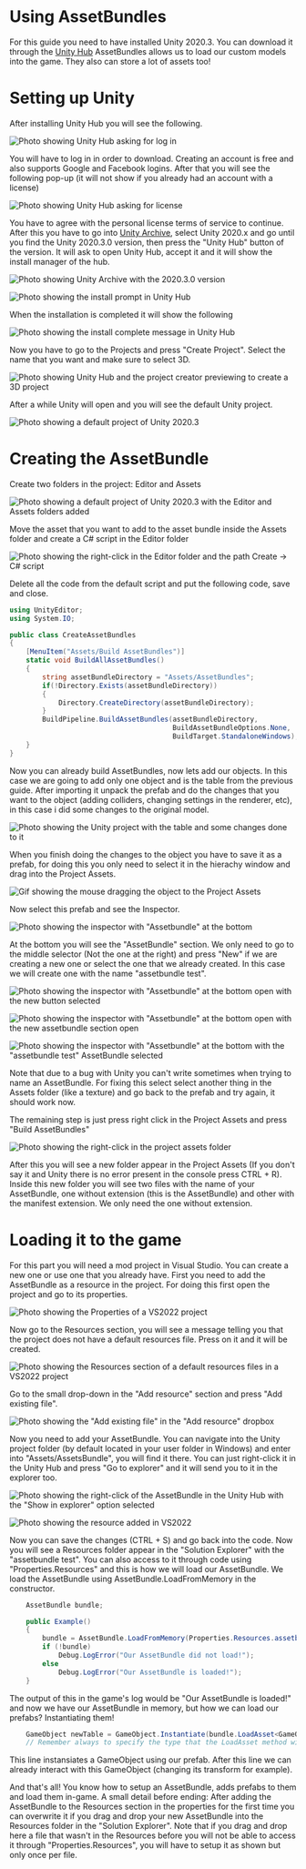 <h1 class="white" >Using AssetBundles</h1>

For this guide you need to have installed Unity 2020.3. You can download it through the [Unity Hub](https://unity.com/download)
AssetBundles allows us to load our custom models into the game. They also can store a lot of assets too!

<h1 class="white" >Setting up Unity</h1>

After installing Unity Hub you will see the following.

![Photo showing Unity Hub asking for log in](../images/assetbundles/Untitled.png)

You will have to log in in order to download. Creating an account is free and also supports Google and Facebook logins. After that you will see the following pop-up (it will not show if you already had an account with a license)

![Photo showing Unity Hub asking for license](../images/assetbundles/Untitled2.png)

You have to agree with the personal license terms of service to continue. After this you have to go into [Unity Archive](https://unity3d.com/get-unity/download/archive), select Unity 2020.x and go until you find the Unity 2020.3.0 version, then press the "Unity Hub" button of the version. It will ask to open Unity Hub, accept it and it will show the install manager of the hub.

![Photo showing Unity Archive with the 2020.3.0 version](../images/assetbundles/Untitled3.png)

![Photo showing the install prompt in Unity Hub](../images/assetbundles/Untitled4.png)

When the installation is completed it will show the following

![Photo showing the install complete message in Unity Hub](../images/assetbundles/Untitled5.png)

Now you have to go to the Projects and press "Create Project". Select the name that you want and make sure to select 3D.

![Photo showing Unity Hub and the project creator previewing to create a 3D project](../images/assetbundles/Untitled6.png)

After a while Unity will open and you will see the default Unity project.

![Photo showing a default project of Unity 2020.3](../images/assetbundles/Untitled7.png)

<h1 class="white" >Creating the AssetBundle</h1>

Create two folders in the project: Editor and Assets

![Photo showing a default project of Unity 2020.3 with the Editor and Assets folders added](../images/assetbundles/Untitled8.png)

Move the asset that you want to add to the asset bundle inside the Assets folder and create a C# script in the Editor folder

![Photo showing the right-click in the Editor folder and the path Create -> C# script](../images/assetbundles/Untitled9.png)

Delete all the code from the default script and put the following code, save and close.
```cs
using UnityEditor;
using System.IO;

public class CreateAssetBundles
{
    [MenuItem("Assets/Build AssetBundles")]
    static void BuildAllAssetBundles()
    {
        string assetBundleDirectory = "Assets/AssetBundles";
        if(!Directory.Exists(assetBundleDirectory))
        {
            Directory.CreateDirectory(assetBundleDirectory);
        }
        BuildPipeline.BuildAssetBundles(assetBundleDirectory, 
                                        BuildAssetBundleOptions.None, 
                                        BuildTarget.StandaloneWindows);
    }
}
```

Now you can already build AssetBundles, now lets add our objects. In this case we are going to add only one object and is the table from the previous guide.
After importing it unpack the prefab and do the changes that you want to the object (adding colliders, changing settings in the renderer, etc), in this case i did some changes to the original model.

![Photo showing the Unity project with the table and some changes done to it](../images/assetbundles/Untitled10.png)

When you finish doing the changes to the object you have to save it as a prefab, for doing this you only need to select it in the hierachy window and drag into the Project Assets.

![Gif showing the mouse dragging the object to the Project Assets](../images/assetbundles/Untitled.gif)

Now select this prefab and see the Inspector.

![Photo showing the inspector with "Assetbundle" at the bottom](../images/assetbundles/Untitled11.png)

At the bottom you will see the "AssetBundle" section. We only need to go to the middle selector (Not the one at the right) and press "New" if we are creating a new one or select the one that we already created. In this case we will create one with the name "assetbundle test".

![Photo showing the inspector with "Assetbundle" at the bottom open with the new button selected](../images/assetbundles/Untitled12.png)

![Photo showing the inspector with "Assetbundle" at the bottom open with the new assetbundle section open](../images/assetbundles/Untitled13.png)

![Photo showing the inspector with "Assetbundle" at the bottom with the "assetbundle test" AssetBundle selected](../images/assetbundles/Untitled14.png)

Note that due to a bug with Unity you can't write sometimes when trying to name an AssetBundle. For fixing this select select another thing in the Assets folder (like a texture) and go back to the prefab and try again, it should work now.

The remaining step is just press right click in the Project Assets and press "Build AssetBundles"

![Photo showing the right-click in the project assets folder](../images/assetbundles/Untitled15.png)

After this you will see a new folder appear in the Project Assets (If you don't say it and Unity there is no error present in the console press CTRL + R).
Inside this new folder you will see two files with the name of your AssetBundle, one without extension (this is the AssetBundle) and other with the manifest extension. We only need the one without extension. 

<h1 class="white" >Loading it to the game</h1>

For this part you will need a mod project in Visual Studio. You can create a new one or use one that you already have. First you need to add the AssetBundle as a resource in the project. For doing this first open the project and go to its properties.

![Photo showing the Properties of a VS2022 project](../images/assetbundles/Untitled16.png)

Now go to the Resources section, you will see a message telling you that the project does not have a default resources file. Press on it and it will be created.

![Photo showing the Resources section of a default resources files in a VS2022 project](../images/assetbundles/Untitled17.png)

Go to the small drop-down in the "Add resource" section and press "Add existing file".

![Photo showing the "Add existing file" in the "Add resource" dropbox](../images/assetbundles/Untitled18.png)

Now you need to add your AssetBundle. You can navigate into the Unity project folder (by default located in your user folder in Windows) and enter into "Assets/AssetsBundle", you will find it there. You can just right-click it in the Unity Hub and press "Go to explorer" and it will send you to it in the explorer too.

![Photo showing the right-click of the AssetBundle in the Unity Hub with the "Show in explorer" option selected](../images/assetbundles/Untitled19.png)

![Photo showing the resource added in VS2022](../images/assetbundles/Untitled20.png)

Now you can save the changes (CTRL + S) and go back into the code. Now you will see a Resources folder appear in the "Solution Explorer" with the "assetbundle test". You can also access to it through code using "Properties.Resources" and this is how we will load our AssetBundle. We load the AssetBundle using AssetBundle.LoadFromMemory in the constructor.

```cs
    AssetBundle bundle;

    public Example()
    {
        bundle = AssetBundle.LoadFromMemory(Properties.Resources.assetbundle_test);
        if (!bundle)
            Debug.LogError("Our AssetBundle did not load!");
        else
            Debug.LogError("Our AssetBundle is loaded!");
    }
```

The output of this in the game's log would be "Our AssetBundle is loaded!" and now we have our AssetBundle in memory, but how we can load our prefabs? Instantiating them!

```cs
    GameObject newTable = GameObject.Instantiate(bundle.LoadAsset<GameObject>("Table")); // Table represents the name of the prefab that we want to instantiate
    // Remember always to specify the type that the LoadAsset method will return (A GameObject in this case, represented in the <>)
```

This line instansiates a GameObject using our prefab. After this line we can already interact with this GameObject (changing its transform for example).

And that's all! You know how to setup an AssetBundle, adds prefabs to them and load them in-game.
A small detail before ending: After adding the AssetBundle to the Resources section in the properties for the first time you can overwrite it if you drag and drop your new AssetBundle into the Resources folder in the "Solution Explorer". Note that if you drag and drop here a file that wasn't in the Resources before you will not be able to access it through "Properties.Resources", you will have to setup it as shown but only once per file.